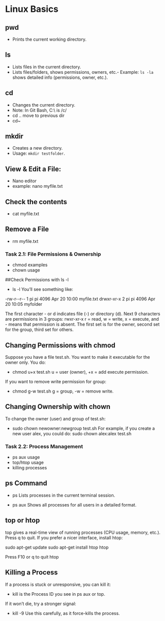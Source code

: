 # Linux Basics

## pwd
- Prints the current working directory.

## ls
- Lists files in the current directory.
- Lists files/folders, shows permissions, owners, etc.- Example: `ls -la` shows detailed info (permissions, owner, etc.).

## cd
- Changes the current directory.
- Note: In Git Bash, C:\ is /c/
- cd .. move to previous dir
- cd~

## mkdir
- Creates a new directory.
- Usage: `mkdir testfolder`.

## View & Edit a File:

- Nano editor
- example: nano myfile.txt

## Check the contents
- cat myfile.txt

## Remove a File
- rm myfile.txt

###  Task 2.1: File Permissions & Ownership
- chmod examples
- chown usage

##Check Permissions with ls -l

- ls -l
You’ll see something like:

-rw-r--r-- 1 pi pi  4096 Apr 20 10:00 myfile.txt
drwxr-xr-x 2 pi pi  4096 Apr 20 10:05 myfolder

The first character - or d indicates file (-) or directory (d).
Next 9 characters are permissions in 3 groups: rwxr-xr-x
r = read, w = write, x = execute, and - means that permission is absent.
The first set is for the owner, second set for the group, third set for others.

## Changing Permissions with chmod

Suppose you have a file test.sh. You want to make it executable for the owner only. You do:
- chmod u+x test.sh
u = user (owner), +x = add execute permission.

If you want to remove write permission for group:
- chmod g-w test.sh
g = group, -w = remove write.

## Changing Ownership with chown
To change the owner (user) and group of test.sh:
- sudo chown newowner:newgroup test.sh
For example, if you create a new user alex, you could do:
sudo chown alex:alex test.sh


### Task 2.2: Process Management
- ps aux usage
- top/htop usage
- killing processes

## ps Command

- ps
Lists processes in the current terminal session.

- ps aux
Shows all processes for all users in a detailed format.

## top or htop

top gives a real-time view of running processes (CPU usage, memory, etc.).
Press q to quit.
If you prefer a nicer interface, install htop:

sudo apt-get update
sudo apt-get install htop
htop

Press F10 or q to quit htop

## Killing a Process
If a process is stuck or unresponsive, you can kill it:
- kill <PID>
<PID> is the Process ID you see in ps aux or top.

If it won’t die, try a stronger signal:
- kill -9 <PID>
Use this carefully, as it force-kills the process.

